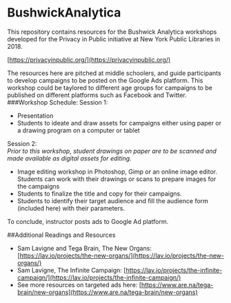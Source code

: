 # BushwickAnalytica
This repository contains resources for the Bushwick Analytica workshops developed for the Privacy in Public initiative at New York Public Libraries in 2018.  

[https://privacyinpublic.org/](https://privacyinpublic.org/)
  
The resources here are pitched at middle schoolers, and guide participants to develop campaigns to be posted on the Google Ads platform. This workshop could be taylored to different age groups for campaigns to be published on different platforms such as Facebook and Twitter.   
###Workshop Schedule:
Session 1:  
* Presentation
* Students to ideate and draw assets for campaigns either using paper or a drawing program on a computer or tablet

Session 2:  
*Prior to this workshop, student drawings on paper are to be scanned and made available as digital assets for editing.*
* Image editing workshop in Photoshop, Gimp or an online image editor. Students can work with their drawings or scans to prepare images for the campaigns
* Students to finalize the title and copy for their campaigns.
* Students to identify their target audience and fill the audience form (included here) with their parameters.

To conclude, instructor posts ads to Google Ad platform.  

##Additional Readings and Resources
* Sam Lavigne and Tega Brain, The New Organs: [https://lav.io/projects/the-new-organs/](https://lav.io/projects/the-new-organs/)
* Sam Lavigne, The Infinite Campaign: [https://lav.io/projects/the-infinite-campaign/](https://lav.io/projects/the-infinite-campaign/)
* See more resources on targeted ads here: [https://www.are.na/tega-brain/new-organs](https://www.are.na/tega-brain/new-organs)
